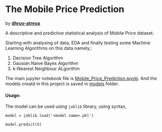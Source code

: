 # The Mobile Price Prediction
by [**dhruv-atreya**](https://github.com/dhruv-atreya)

A descriptive and predictive statistical analysis of Mobile Price dataset.

Starting with analysing of data, EDA and finally testing some Machine Learning Algorithms on this data namely,:
1. Decision Tree Algorithm
2. Gausian Naive Bayes Algorithm
3. k-Nearest Neighbour ALgorithm

The main jupyter notebook file is [Mobile_Price_Prediction.ipynb](https://github.com/dhruv-atreya/Mobile-Price-Prediction/blob/main/Mobile_Price_Prediction.ipynb). And the models creatd in this project is saved in [models](https://github.com/dhruv-atreya/Mobile-Price-Prediction/tree/main/models) folder.

#### Usage:
The model can be used using `joblib` library, using syntax,

``
model = joblib.load('<model name>.pkl')
``

``
model.predict(X)
``
